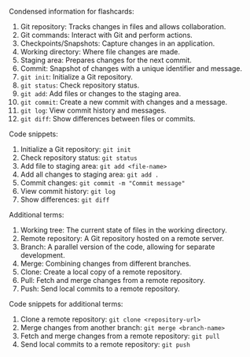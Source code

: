 Condensed information for flashcards:

1. Git repository: Tracks changes in files and allows collaboration.
2. Git commands: Interact with Git and perform actions.
3. Checkpoints/Snapshots: Capture changes in an application.
4. Working directory: Where file changes are made.
5. Staging area: Prepares changes for the next commit.
6. Commit: Snapshot of changes with a unique identifier and message.
7. `git init`: Initialize a Git repository.
8. `git status`: Check repository status.
9. `git add`: Add files or changes to the staging area.
10. `git commit`: Create a new commit with changes and a message.
11. `git log`: View commit history and messages.
12. `git diff`: Show differences between files or commits.

Code snippets:
1. Initialize a Git repository: `git init`
2. Check repository status: `git status`
3. Add file to staging area: `git add <file-name>`
4. Add all changes to staging area: `git add .`
5. Commit changes: `git commit -m "Commit message"`
6. View commit history: `git log`
7. Show differences: `git diff`

Additional terms:
1. Working tree: The current state of files in the working directory.
2. Remote repository: A Git repository hosted on a remote server.
3. Branch: A parallel version of the code, allowing for separate development.
4. Merge: Combining changes from different branches.
5. Clone: Create a local copy of a remote repository.
6. Pull: Fetch and merge changes from a remote repository.
7. Push: Send local commits to a remote repository.

Code snippets for additional terms:
1. Clone a remote repository: `git clone <repository-url>`
2. Merge changes from another branch: `git merge <branch-name>`
3. Fetch and merge changes from a remote repository: `git pull`
4. Send local commits to a remote repository: `git push`